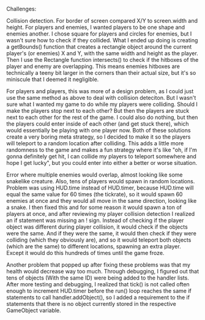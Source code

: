 Challenges:

Collision detection. For border of screen compared X/Y to screen.width and height.
For players and enemies, I wanted players to be one shape and enemies another. I chose square for players and circles for enemies, but I wasn't sure how to check if they collided. What I ended up doing is creating a getBounds() function that creates a rectangle object around the current player's (or enemies) X and Y, with the same width and height as the player. Then I use the Rectangle function intersects() to check if the hitboxes of the player and enemy are overlapping. This means enemies hitboxes are technically a teeny bit larger in the corners than their actual size, but it's so miniscule that I deemed it negligible.

For players and players, this was more of a design problem, as I could just use the same method as above to deal with collision deteciton. But I wasn't sure what I wanted my game to do while my players were colliding. Should I make the players stop next to each other? But then the players are stuck next to each other for the rest of the game. I could also do nothing, but then the players could enter inside of each other (and get stuck there), which would essentially be playing with one player now. Both of these solutions create a very boring meta strategy, so I decided to make it so the players will teleport to a random location after colliding. This adds a little more randomness to the game and makes a fun strategy where it's like "oh, if I'm gonna definitely get hit, I can collide my players to teleport somewhere and hope I get lucky", but you could enter into either a better or worse situation.

Error where multiple enemies would overlap, almost looking like some snakelike creature. Also, tens of players would spawn in random locations. Problem was using HUD.time instead of HUD.timer, because HUD.time will equal the same value for 60 times (the tickrate), so it would spawn 60 enemies at once and they would all move in the same direction, looking like a snake. I then fixed this and for some reason it would spawn a ton of players at once, and after reviewing my player collision detection I realized an if statement was missing an ! sign. Instead of checking if the player object was different during player collision, it would check if the objects were the same. And if they were the same, it would then check if they were colliding (which they obviously are), and so it would teleport both objects (which are the same) to different locations, spawning an extra player. Except it would do this hundreds of times until the game froze.

Another problem that popped up after fixing these problems was that my health would decrease way too much. Through debugging, I figured out that tens of objects (With the same ID) were being added to the handler lists. After more testing and debugging, I realized that tick() is not called often enough to increment HUD.timer before the run() loop reaches the same if statements to call handler.addObject(), so I added a requirement to the if statements that there is no object currently stored in the respective GameObject variable.
